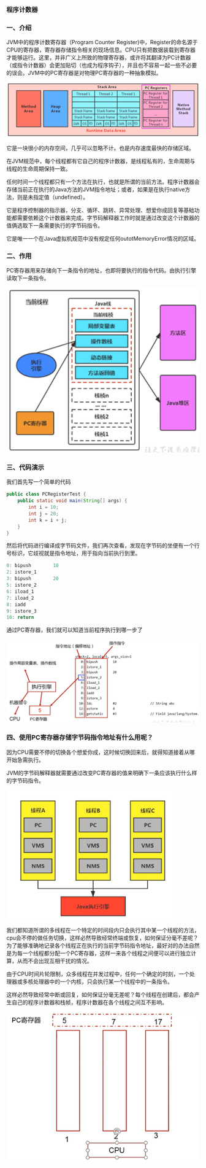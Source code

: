 ### 													程序计数器

### 一、介绍

JVM中的程序计数寄存器（Program Counter Register)中，Register的命名源于CPU的寄存器，寄存器存储指令相关的现场信息。CPU只有把数据装载到寄存器才能够运行。这里，并非广义上所致的物理寄存器，或许将其翻译为PC计数器（或指令计数器）会更加贴切（也成为程序钩子），并且也不容易一起一些不必要的误会。JVM中的PC寄存器是对物理PC寄存器的一种抽象模拟。

![img](images/image-20200705155551919.png)

它是一块很小的内存空间，几乎可以忽略不计。也是内存速度最快的存储区域。

在JVM规范中，每个线程都有它自己的程序计数器，是线程私有的，生命周期与线程的生命周期保持一致。

任何时间一个线程都只有一个方法在执行，也就是所谓的当前方法。程序计数器会存储当前正在执行的Java方法的JVM指令地址；或者，如果是在执行native方法，则是未指定值（undefined）。

它是程序控制器的指示器，分支、循环、跳转、异常处理、想爱你成回复等基础功能都需要依赖这个计数器来完成。字节码解释器工作时就是通过改变这个计数器的值俩选取下一条需要执行的字节码指令。

它是唯一一个在Java虚拟机规范中没有规定任何outotMemoryError情况的区域。

### 二、作用

PC寄存器用来存储向下一条指令的地址，也即将要执行的指令代码。由执行引擎读取下一条指令。

![截屏2](images/截屏2.png)

### 三、代码演示

我们首先写一个简单的代码

```java
public class PCRegisterTest {
    public static void main(String[] args) {
        int i = 10;
        int j = 20;
        int k = i + j;
    }
}
```

然后将代码进行编译成字节码文件，我们再次查看，发现在字节码的坐便有一个行号标识，它歧视就是指令地址，用于指向当前执行到里。

```java
0: bipush        10
2: istore_1
3: bipush        20
5: istore_2
6: iload_1
7: iload_2
8: iadd
9: istore_3
10: return
```

通过PC寄存器，我们就可以知道当前程序执行到哪一步了

![img](images/image-20200705161007423.png)



### 四、使用PC寄存器存储字节码指令地址有什么用呢？

因为CPU需要不停的切换各个想爱你成，这时候切换回来后，就得知道接着从哪开始急需执行。

JVM的字节码解释器就需要通过改变PC寄存器的值来明确下一条应该执行什么样的字节码指令。

![img](images/image-20200705161409533.png)

我们都知道所谓的多线程在一个特定的时间段内只会执行其中某一个线程的方法，cpu会不停的做任务切换，这样必然导致经常终端或恢复，如何保证分毫不差呢？为了能够准确地记录各个线程正在执行的当前字节码指令地址，最好对的办法自然是为每一个线程都分配一个PC寄存器，这样一来各个线程之间便可以进行独立计算，从而不会出现互相干扰的情况。

由于CPU时间片轮限制，众多线程在并发过程中，任何一个确定的时刻，一个处理器或多核处理器中的一个内核，只会执行某一个线程中的一条指令。

这样必然导致经常中断或回复，如何保证分毫无差呢？每个线程在创建后，都会产生自己的程序计数器和栈帧，程序计数器在各个线程之间互不影响。

![img](images/image-20200705161812542.png)

































































































